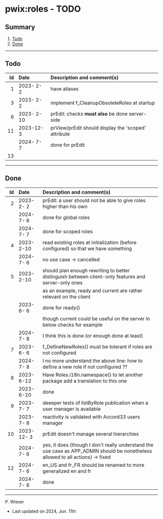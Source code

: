 # pwix:roles - TODO

## Summary

1. [Todo](#todo)
2. [Done](#done)

---
## Todo

|   Id | Date       | Description and comment(s) |
| ---: | :---       | :---                       |
|    1 | 2023- 2- 2 | have aliases |
|    3 | 2023- 2- 2 | implement f_CleanupObsoleteRoles at startup |
|    6 | 2023- 2-10 | prEdit: checks **must also** be done server-side |
|   11 | 2023-12- 3 | prView/prEdit should display the 'scoped' attribute |
|      | 2024- 7- 7 | done for prEdit |
|   13 |  |  |

---
## Done

|   Id | Date       | Description and comment(s) |
| ---: | :---       | :---                       |
|    2 | 2023- 2- 2 | prEdit: a user should not be able to give roles higher than his own |
|      | 2024- 7- 6 | done for global roles |
|      | 2024- 7- 7 | done for scoped roles |
|    4 | 2023- 2-10 | read existing roles at initialization (before configured) so that we have something |
|      | 2024- 7- 6 | no use case -> cancelled |
|    5 | 2023- 2-10 | should plan enough rewriting to better distinguish between client-only features and server-only ones |
|      |            | as an example, ready and current are rather relevant on the client |
|      | 2023- 6- 6 | done for ready() |
|      |            | though current could be useful on the server in below checks for example |
|      | 2024- 7- 8 | I think this is done (or enough done at least) |
|    7 | 2023- 6- 6 | f_DefineNewRoles() must be tolerant if roles are not configured |
|      | 2024- 7- 8 | I no more understand the above line: how to define a new role if not configured ?? |
|    8 | 2023- 6-12 | Have Roles.i18n.namespace() to let another package add a translation to this one |
|      | 2023- 6-20 | done |
|    9 | 2023- 7- 7 | deeeper tests of listByRole publication when a user manager is available |
|      | 2023- 7- 8 | reactivity is validated with Accord33 users manager |
|   10 | 2023-12- 3 | prEdit doesn't manage several hierarchies |
|      | 2024- 7- 6 | yes, it does (though I don't really understand the use case as APP_ADMIN should be nonetheless allowed to all actions) -> fixed |
|   12 | 2024- 7- 6 | en_US and fr_FR should be renamed to more generalized en and fr |
|      | 2024- 7- 8 | done |

---
P. Wieser
- Last updated on 2024, Jun. 11th
